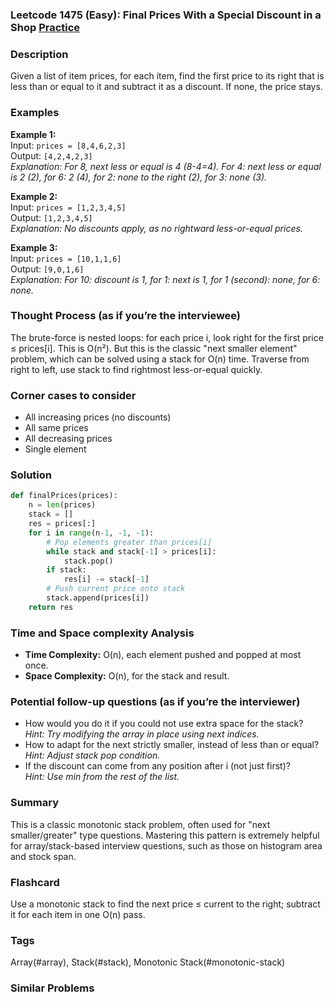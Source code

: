 ### Leetcode 1475 (Easy): Final Prices With a Special Discount in a Shop [Practice](https://leetcode.com/problems/final-prices-with-a-special-discount-in-a-shop)

### Description  
Given a list of item prices, for each item, find the first price to its right that is less than or equal to it and subtract it as a discount. If none, the price stays.

### Examples  
**Example 1:**  
Input: `prices = [8,4,6,2,3]`  
Output: `[4,2,4,2,3]`  
*Explanation: For 8, next less or equal is 4 (8-4=4). For 4: next less or equal is 2 (2), for 6: 2 (4), for 2: none to the right (2), for 3: none (3).*

**Example 2:**  
Input: `prices = [1,2,3,4,5]`  
Output: `[1,2,3,4,5]`  
*Explanation: No discounts apply, as no rightward less-or-equal prices.*

**Example 3:**  
Input: `prices = [10,1,1,6]`  
Output: `[9,0,1,6]`  
*Explanation: For 10: discount is 1, for 1: next is 1, for 1 (second): none, for 6: none.*

### Thought Process (as if you’re the interviewee)  
The brute-force is nested loops: for each price i, look right for the first price ≤ prices[i]. This is O(n²). But this is the classic "next smaller element" problem, which can be solved using a stack for O(n) time. Traverse from right to left, use stack to find rightmost less-or-equal quickly.

### Corner cases to consider  
- All increasing prices (no discounts)
- All same prices
- All decreasing prices
- Single element

### Solution

```python
def finalPrices(prices):
    n = len(prices)
    stack = []
    res = prices[:]
    for i in range(n-1, -1, -1):
        # Pop elements greater than prices[i]
        while stack and stack[-1] > prices[i]:
            stack.pop()
        if stack:
            res[i] -= stack[-1]
        # Push current price onto stack
        stack.append(prices[i])
    return res
```

### Time and Space complexity Analysis  
- **Time Complexity:** O(n), each element pushed and popped at most once.
- **Space Complexity:** O(n), for the stack and result.

### Potential follow-up questions (as if you’re the interviewer)  
- How would you do it if you could not use extra space for the stack?  
  *Hint: Try modifying the array in place using next indices.*
- How to adapt for the next strictly smaller, instead of less than or equal?  
  *Hint: Adjust stack pop condition.*
- If the discount can come from any position after i (not just first)?  
  *Hint: Use min from the rest of the list.*

### Summary
This is a classic monotonic stack problem, often used for "next smaller/greater" type questions. Mastering this pattern is extremely helpful for array/stack-based interview questions, such as those on histogram area and stock span.


### Flashcard
Use a monotonic stack to find the next price ≤ current to the right; subtract it for each item in one O(n) pass.

### Tags
Array(#array), Stack(#stack), Monotonic Stack(#monotonic-stack)

### Similar Problems
